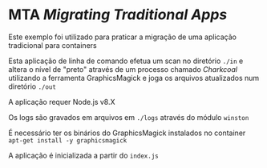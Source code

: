 # MTA _Migrating Traditional Apps_

Este exemplo foi utilizado para praticar a migração de uma aplicação tradicional para containers

Esta aplicação de linha de comando efetua um scan no diretório `./in` e altera o nível de "preto" através de um processo chamado _Charkcoal_ utilizando a ferramenta GraphicsMagick e joga os arquivos atualizados num diretório `./out`

A aplicação requer Node.js v8.X

Os logs são gravados em arquivos em `./logs` através do módulo `winston`

É necessário ter os binários do GraphicsMagick instalados no container `apt-get install -y graphicsmagick`

A aplicação é inicializada a partir do `index.js`
